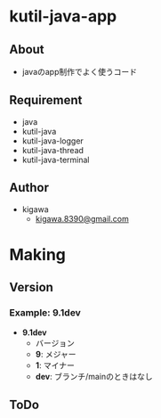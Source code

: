 # kutil-java-app

## About

* javaのapp制作でよく使うコード

## Requirement

* java
* kutil-java
* kutil-java-logger
* kutil-java-thread
* kutil-java-terminal

## Author

* kigawa
    * kigawa.8390@gmail.com

# Making

## Version

### Example: 9.1dev

* **9.1dev**
    * バージョン
    * **9**: メジャー
    * **1**: マイナー
    * **dev**: ブランチ/mainのときはなし

## ToDo
